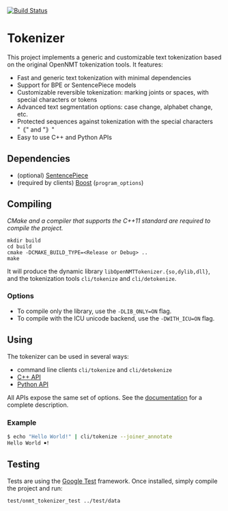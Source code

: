[![Build Status](https://api.travis-ci.org/OpenNMT/Tokenizer.svg?branch=master)](https://travis-ci.org/OpenNMT/Tokenizer)

# Tokenizer

This project implements a generic and customizable text tokenization based on the original OpenNMT tokenization tools. It features:

* Fast and generic text tokenization with minimal dependencies
* Support for BPE or SentencePiece models
* Customizable reversible tokenization: marking joints or spaces, with special characters or tokens
* Advanced text segmentation options: case change, alphabet change, etc.
* Protected sequences against tokenization with the special characters "｟" and "｠"
* Easy to use C++ and Python APIs

## Dependencies

* (optional) [SentencePiece](https://github.com/google/sentencepiece)
* (required by clients) [Boost](https://www.boost.org/) (`program_options`)

## Compiling

*CMake and a compiler that supports the C++11 standard are required to compile the project.*

```
mkdir build
cd build
cmake -DCMAKE_BUILD_TYPE=<Release or Debug> ..
make
```

It will produce the dynamic library `libOpenNMTTokenizer.{so,dylib,dll}`, and the tokenization tools `cli/tokenize` and `cli/detokenize`.

### Options

* To compile only the library, use the `-DLIB_ONLY=ON` flag.
* To compile with the ICU unicode backend, use the `-DWITH_ICU=ON` flag.

## Using

The tokenizer can be used in several ways:

* command line clients `cli/tokenize` and `cli/detokenize`
* [C++ API](include/onmt/Tokenizer.h)
* [Python API](bindings/python)

All APIs expose the same set of options. See the [documentation](docs/options.md) for a complete description.

### Example

```bash
$ echo "Hello World!" | cli/tokenize --joiner_annotate
Hello World ￭!
```

## Testing

Tests are using the [Google Test](https://github.com/google/googletest) framework. Once installed, simply compile the project and run:

```
test/onmt_tokenizer_test ../test/data
```
